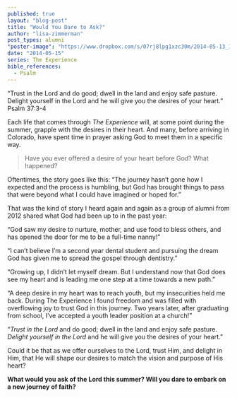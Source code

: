 ```yaml
---
published: true
layout: "blog-post"
title: "Would You Dare to Ask?"
author: "lisa-zimmerman"
post_types: alumni
"poster-image": "https://www.dropbox.com/s/07rj8lpg1xzc30m/2014-05-13_11.17.13_2.jpg"
date: "2014-05-15"
series: The Experience
bible_references: 
  - Psalm
---
```


“Trust in the Lord and do good; dwell in the land and enjoy safe pasture.  Delight yourself in the Lord and he will give you the desires of your heart.”
Psalm 37:3-4

Each life that comes through *The Experience* will, at some point during the summer, grapple with the desires in their heart.  And many, before arriving in Colorado, have spent time in prayer asking God to meet them in a specific way.

>Have you ever offered a desire of your heart before God?  What happened?

Oftentimes, the story goes like this: “The journey hasn’t gone how I expected and the process is humbling, but God has brought things to pass that were beyond what I could have imagined or hoped for.”

That was the kind of story I heard again and again as a group of alumni from 2012 shared what God had been up to in the past year:

“God saw my desire to nurture, mother, and use food to bless others, and has 		opened the door for me to be a full-time nanny!”
    
“I can’t believe I’m a second year dental student and pursuing the dream God has 	given me to spread the gospel through dentistry.”
    
“Growing up, I didn’t let myself dream.  But I understand now that God does see 	my heart and is leading me one step at a time towards a new path.”  
    
“A deep desire in my heart was to reach youth, but my insecurities held me back.  	During The Experience I found freedom and was filled with overflowing joy to trust 	God in this journey.  Two years later, after graduating from school, I’ve accepted a youth leader position at a church!”

“*Trust in the Lord* and do good; dwell in the land and enjoy safe pasture.  *Delight yourself in the Lord* and he will give you the desires of your heart.”

Could it be that as we offer ourselves to the Lord, trust Him, and delight in Him, that He will shape our desires to match the vision and purpose of His heart?

**What would you ask of the Lord this summer?  Will you dare to embark on a new journey of faith?**
